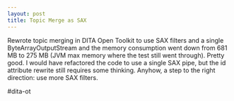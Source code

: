 ```yaml
---
layout: post
title: Topic Merge as SAX
---
```

Rewrote topic merging in DITA Open Toolkit to use SAX filters and a single ByteArrayOutputStream and the memory consumption went down from 681 MB to 275 MB (JVM max memory where the test still went through). Pretty good. I would have refactored the code to use a single SAX pipe, but the id attribute rewrite still requires some thinking. Anyhow, a step to the right direction: use more SAX filters.

\#dita-ot